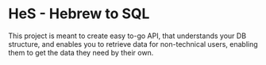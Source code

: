 # HeS - Hebrew to SQL
This project is meant to create easy to-go API, that understands your DB structure, and enables you to retrieve data for non-technical users, enabling them to get the data they need by their own. 